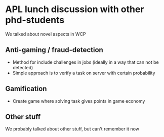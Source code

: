 # APL lunch discussion with other phd-students

We talked about novel aspects in WCP

## Anti-gaming / fraud-detection

* Method for include challenges in jobs (ideally in a way that can not be detected)
* Simple approach is to verify a task on server with certain probability

## Gamification

* Create game where solving task gives points in game economy

## Other stuff

We probably talked about other stuff, but can't remember it now